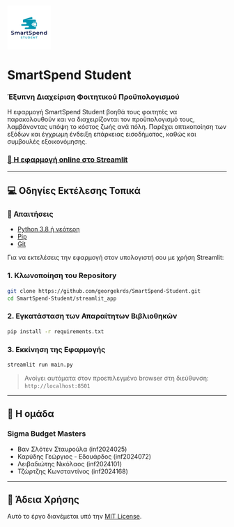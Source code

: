 
<img src="/streamlit_app/logo.png" alt="SmartSpend Logo" width="100" />

# SmartSpend Student

### Έξυπνη Διαχείριση Φοιτητικού Προϋπολογισμού

Η εφαρμογή SmartSpend Student βοηθά τους φοιτητές να παρακολουθούν και να διαχειρίζονται τον προϋπολογισμό τους, λαμβάνοντας υπόψη το κόστος ζωής ανά πόλη. Παρέχει οπτικοποίηση των εξόδων και έγχρωμη ένδειξη επάρκειας εισοδήματος, καθώς και συμβουλές εξοικονόμησης.

### [🔗 Η εφαρμογή online στο Streamlit](https://smartspend-student.streamlit.app/)



---

## 💻 Οδηγίες Εκτέλεσης Τοπικά


### 🔧 Απαιτήσεις

- [Python 3.8 ή νεότερη](https://www.python.org/downloads/)
- [Pip](https://pip.pypa.io/en/stable/installation/)
- [Git](https://git-scm.com/downloads)


Για να εκτελέσεις την εφαρμογή στον υπολογιστή σου με χρήση Streamlit:

### 1. Κλωνοποίηση του Repository

```bash
git clone https://github.com/georgekrds/SmartSpend-Student.git
cd SmartSpend-Student/streamlit_app
```

### 2. Εγκατάσταση των Απαραίτητων Βιβλιοθηκών

```bash
pip install -r requirements.txt
```

### 3. Εκκίνηση της Εφαρμογής

```bash
streamlit run main.py
```

> Ανοίγει αυτόματα στον προεπιλεγμένο browser στη διεύθυνση:  
> `http://localhost:8501`

---

## 👥 Η ομάδα

### Sigma Budget Masters
- Βαν Σλότεν Σταυρούλα (inf2024025)
- Καρύδης Γεώργιος - Εδουάρδος (inf2024072)
- Λειβαδιώτης Νικόλαος (inf2024101)
- Τζώρτζης Κωνσταντίνος (inf2024168)

---

## 📄 Άδεια Χρήσης

Αυτό το έργο διανέμεται υπό την [MIT License](https://opensource.org/licenses/MIT).
